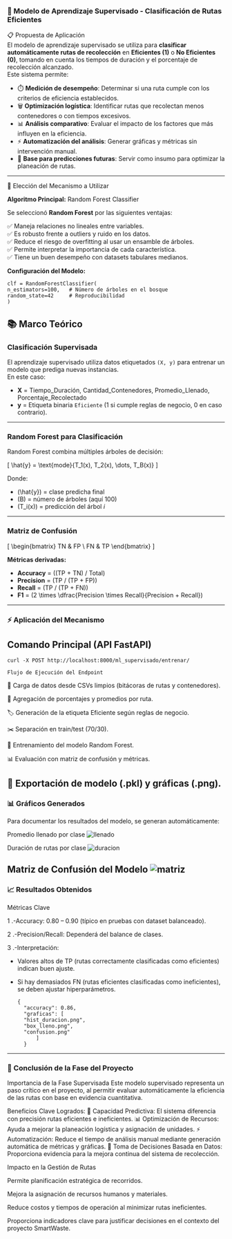 ### 🎯 Modelo de Aprendizaje Supervisado - Clasificación de Rutas Eficientes  

📋 Propuesta de Aplicación  
El modelo de aprendizaje supervisado se utiliza para **clasificar automáticamente rutas de recolección** en **Eficientes (1)** o **No Eficientes (0)**, tomando en cuenta los tiempos de duración y el porcentaje de recolección alcanzado.  
Este sistema permite:  

- ⏱️ **Medición de desempeño**: Determinar si una ruta cumple con los criterios de eficiencia establecidos.  
- 🗑️ **Optimización logística**: Identificar rutas que recolectan menos contenedores o con tiempos excesivos.  
- 📊 **Análisis comparativo**: Evaluar el impacto de los factores que más influyen en la eficiencia.  
- ⚡ **Automatización del análisis**: Generar gráficas y métricas sin intervención manual.  
- 🔮 **Base para predicciones futuras**: Servir como insumo para optimizar la planeación de rutas.  

---

🔧 Elección del Mecanismo a Utilizar  

**Algoritmo Principal:** Random Forest Classifier  

Se seleccionó **Random Forest** por las siguientes ventajas:  

✅ Maneja relaciones no lineales entre variables.  
✅ Es robusto frente a outliers y ruido en los datos.  
✅ Reduce el riesgo de overfitting al usar un ensamble de árboles.  
✅ Permite interpretar la importancia de cada característica.  
✅ Tiene un buen desempeño con datasets tabulares medianos.  

**Configuración del Modelo:**  


    clf = RandomForestClassifier(
    n_estimators=100,   # Número de árboles en el bosque
    random_state=42     # Reproducibilidad
    )   

## 📚 Marco Teórico

### Clasificación Supervisada
El aprendizaje supervisado utiliza datos etiquetados `(X, y)` para entrenar un modelo que prediga nuevas instancias.  
En este caso:

- **X** = Tiempo_Duración, Cantidad_Contenedores, Promedio_Llenado, Porcentaje_Recolectado  
- **y** = Etiqueta binaria `Eficiente` (1 si cumple reglas de negocio, 0 en caso contrario).  

---

### Random Forest para Clasificación
Random Forest combina múltiples árboles de decisión:

\[
\hat{y} = \text{mode}\{T_1(x), T_2(x), \dots, T_B(x)\}
\]

Donde:  
- \(\hat{y}\) = clase predicha final  
- \(B\) = número de árboles (aquí 100)  
- \(T_i(x)\) = predicción del árbol *i*  

---

### Matriz de Confusión

\[
\begin{bmatrix}
TN & FP \\
FN & TP
\end{bmatrix}
\]

**Métricas derivadas:**

- **Accuracy** = \((TP + TN) / Total\)  
- **Precision** = \(TP / (TP + FP)\)  
- **Recall** = \(TP / (TP + FN)\)  
- **F1** = \(2 \times \dfrac{Precision \times Recall}{Precision + Recall}\)  
---

### ⚡ Aplicación del Mecanismo

## Comando Principal (API FastAPI)

    curl -X POST http://localhost:8000/ml_supervisado/entrenar/

    Flujo de Ejecución del Endpoint


📂 Carga de datos desde CSVs limpios (bitácoras de rutas y contenedores).

🔄 Agregación de porcentajes y promedios por ruta.

🏷️ Generación de la etiqueta Eficiente según reglas de negocio.

✂️ Separación en train/test (70/30).

🌲 Entrenamiento del modelo Random Forest.

📊 Evaluación con matriz de confusión y métricas.

💾 Exportación de modelo (.pkl) y gráficas (.png).
---

### 📊 Gráficos Generados

Para documentar los resultados del modelo, se generan automáticamente:

Promedio llenado por clase
![llenado](https://github.com/juuaaann456/imagenes/blob/f04065342c7cd9bdb85b08490d60bff718acf43d/imagenes/llenado.jpg)

Duración de rutas por clase
![duracion](https://github.com/juuaaann456/imagenes/blob/f04065342c7cd9bdb85b08490d60bff718acf43d/imagenes/duracion.jpg)

Matriz de Confusión del Modelo
![matriz](https://github.com/juuaaann456/imagenes/blob/f04065342c7cd9bdb85b08490d60bff718acf43d/imagenes/matriz.jpg)
---

### 📈 Resultados Obtenidos

Métricas Clave

1 .-Accuracy: 0.80 – 0.90 (típico en pruebas con dataset balanceado).

2 .-Precision/Recall: Dependerá del balance de clases.

3 .-Interpretación:

- Valores altos de TP (rutas correctamente clasificadas como eficientes) indican buen ajuste.

- Si hay demasiados FN (rutas eficientes clasificadas como ineficientes), se deben ajustar hiperparámetros.
  
      {
        "accuracy": 0.86,
        "graficas": [
        "hist_duracion.png",
        "box_lleno.png",
        "confusion.png"
            ]
        }

---
### 🎯 Conclusión de la Fase del Proyecto

Importancia de la Fase Supervisada
Este modelo supervisado representa un paso crítico en el proyecto, al permitir evaluar automáticamente la eficiencia de las rutas con base en evidencia cuantitativa.

Beneficios Clave Logrados:
🔮 Capacidad Predictiva: El sistema diferencia con precisión rutas eficientes e ineficientes.
📊 Optimización de Recursos: Ayuda a mejorar la planeación logística y asignación de unidades.
⚡ Automatización: Reduce el tiempo de análisis manual mediante generación automática de métricas y gráficas.
🎯 Toma de Decisiones Basada en Datos: Proporciona evidencia para la mejora continua del sistema de recolección.

Impacto en la Gestión de Rutas

Permite planificación estratégica de recorridos.

Mejora la asignación de recursos humanos y materiales.

Reduce costos y tiempos de operación al minimizar rutas ineficientes.

Proporciona indicadores clave para justificar decisiones en el contexto del proyecto SmartWaste.
  


